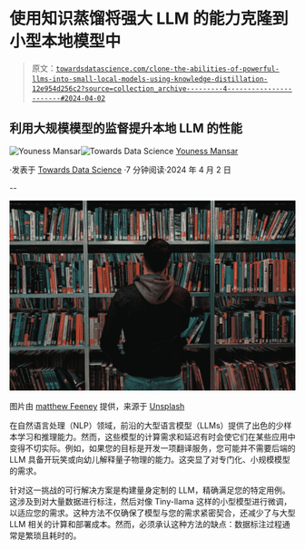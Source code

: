 # 使用知识蒸馏将强大 LLM 的能力克隆到小型本地模型中

> 原文：[`towardsdatascience.com/clone-the-abilities-of-powerful-llms-into-small-local-models-using-knowledge-distillation-12e954d256c2?source=collection_archive---------4-----------------------#2024-04-02`](https://towardsdatascience.com/clone-the-abilities-of-powerful-llms-into-small-local-models-using-knowledge-distillation-12e954d256c2?source=collection_archive---------4-----------------------#2024-04-02)

## 利用大规模模型的监督提升本地 LLM 的性能

[](https://medium.com/@CVxTz?source=post_page---byline--12e954d256c2--------------------------------)![Youness Mansar](https://medium.com/@CVxTz?source=post_page---byline--12e954d256c2--------------------------------)[](https://towardsdatascience.com/?source=post_page---byline--12e954d256c2--------------------------------)![Towards Data Science](https://towardsdatascience.com/?source=post_page---byline--12e954d256c2--------------------------------) [Youness Mansar](https://medium.com/@CVxTz?source=post_page---byline--12e954d256c2--------------------------------)

·发表于 [Towards Data Science](https://towardsdatascience.com/?source=post_page---byline--12e954d256c2--------------------------------) ·7 分钟阅读·2024 年 4 月 2 日

--

![](img/75ff2d16cad0eb78895e199d33f7552f.png)

图片由 [matthew Feeney](https://unsplash.com/@matt__feeney?utm_content=creditCopyText&utm_medium=referral&utm_source=unsplash) 提供，来源于 [Unsplash](https://unsplash.com/photos/person-wearing-black-and-gray-jacket-in-front-of-bookshelf-Nwkh-n6l25w?utm_content=creditCopyText&utm_medium=referral&utm_source=unsplash)

在自然语言处理（NLP）领域，前沿的大型语言模型（LLMs）提供了出色的少样本学习和推理能力。然而，这些模型的计算需求和延迟有时会使它们在某些应用中变得不切实际。例如，如果您的目标是开发一项翻译服务，您可能并不需要后端的 LLM 具备开玩笑或向幼儿解释量子物理的能力。这突显了对专门化、小规模模型的需求。

针对这一挑战的可行解决方案是构建量身定制的 LLM，精确满足您的特定用例。这涉及到对大量数据进行标注，然后对像 Tiny-llama 这样的小型模型进行微调，以适应您的需求。这种方法不仅确保了模型与您的需求紧密契合，还减少了与大型 LLM 相关的计算和部署成本。然而，必须承认这种方法的缺点：数据标注过程通常是繁琐且耗时的。
